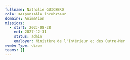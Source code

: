 ```yaml
---
fullname: Nathalie GUICHERD
role: Responsable incubateur
domaine: Animation
missions:
  - start: 2023-08-28
    end: 2027-12-31
    status: admin
    employer: Ministère de l'Intérieur et des Outre-Mer
memberType: dinum
teams: []
---
```

